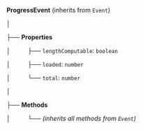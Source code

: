 **ProgressEvent** (inherits from `Event`)

│

├── **Properties**

│  &emsp; &emsp; ├── `lengthComputable`: `boolean`

│  &emsp; &emsp; ├── `loaded`: `number`

│  &emsp; &emsp; └── `total`: `number`

│

├── **Methods**

│  &emsp; &emsp; └── *(inherits all methods from `Event`)*

